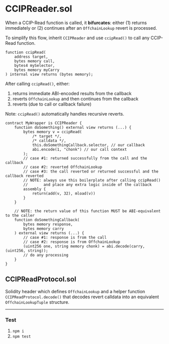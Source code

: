 # CCIPReader.sol

When a CCIP-Read function is called, it **bifurcates**: either (1) returns immediately or (2) continues after an `OffchainLookup` revert is processed.

To simplify this flow, inherit `CCIPReader` and use `ccipRead()` to call any CCIP-Read function.

```solidity
function ccipRead(
    address target, 
    bytes memory call, 
    bytes4 mySelector,
    bytes memory myCarry
) internal view returns (bytes memory);
```

After calling `ccipRead()`, either:
1. returns immediate ABI-encoded results from the callback
2. reverts `OffchainLookup` and then continues from the callback
3. reverts (due to call or callback failure)

Note: `ccipRead()` automatically handles recursive reverts.

```solidity
contract MyWrapper is CCIPReader {
    function doSomething() external view returns (...) {
        bytes memory v = ccipRead(
            /* target */,
            /* calldata */,
            this.doSomethingCallback.selector, // our callback
            abi.encode(1, "chonk") // our call context
        );
        // case #1: returned successfully from the call and the callback
        // case #2: reverted OffchainLookup
        // case #3: the call reverted or returned successful and the callback reverted
        // NOTE: always use this boilerplate after calling ccipRead()
        //       and place any extra logic inside of the callback
        assembly {
            return(add(v, 32), mload(v))
        }
    }

    // NOTE: the return value of this function MUST be ABI-equivalent to the caller
    function doSomethingCallback(
        bytes memory response, 
        bytes memory carry
    ) external view returns (...) {
        // case #1: response is from the call
        // case #2: response is from OffchainLookup
        (uint256 one, string memory chonk) = abi.decode(carry, (uint256, string));
        // do any processing
    }
}
```

## CCIPReadProtocol.sol

Solidity header which defines `OffchainLookup` and a helper function `CCIPReadProtocol.decode()` that decodes revert calldata into an equivalent `OffchainLookupTuple` structure.

---

### Test

1. `npm i`
2. `npm test`
